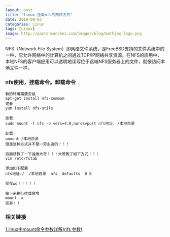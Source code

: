 ```yaml
---
layout: post
title: "linux 挂载nfs的两种方式"
date: 2018-08-03
categories: Linux
tags: [Linux]
image: http://gastonsanchez.com/images/blog/mathjax_logo.png
---
```

NFS（Network File System）即网络文件系统，是FreeBSD支持的文件系统中的一种，它允许网络中的计算机之间通过TCP/IP网络共享资源。在NFS的应用中，本地NFS的客户端应用可以透明地读写位于远端NFS服务器上的文件，就像访问本地文件一样。
<!-- more -->
### nfs使用，挂载命令。卸载命令
    新的环境需要安装
    apt-get install nfs-common
    或者
    yum install nfs-utils
    
    挂载:
    sudo mount -t nfs -o vers=4.0,noresvport nfs地址: /本地目录
    
    卸载:
    umount /本地目录
    但是这种方式并不是一劳永逸的！！！
    
    后面请教了一下运维大哥！！！大哥教了如下方式！！！
    vim /etc/fstab

    添加如下配置
    nfs地址:/  /本地目录  nfs  defaults  0 0
    
    保存wq！！！！！
    
    接下来执行挂载命令
    mount -a 
    完事！！

### 相关链接
[1.linux中mount命令参数详解(nfs 参数)](https://yq.aliyun.com/articles/10547)  

